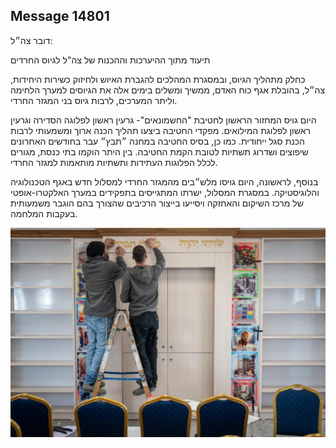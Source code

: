## Message 14801

דובר צה״ל:

תיעוד מתוך ההיערכות וההכנות של צה"ל לגיוס החרדים

כחלק מתהליך הגיוס, ובמסגרת המהלכים להגברת האיוש ולחיזוק כשירות היחידות, צה״ל, בהובלת אגף כוח האדם, ממשיך ומשלים בימים אלה את הגיוסים למערך הלחימה וליתר המערכים, לרבות גיוס בני המגזר החרדי.

היום גויס המחזור הראשון לחטיבת "החשמונאים"- גרעין ראשון לפלוגה הסדירה וגרעין ראשון לפלוגת המילואים.
מפקדי החטיבה ביצעו תהליך הכנה ארוך ומשמעותי לרבות הכנת סגל ייחודית. 
כמו כן, בסיס החטיבה במחנה ״תבץ״ עבר בחודשים האחרונים שיפוצים ושדרוג תשתיות לטובת הקמת החטיבה. 
בין היתר הוקמו בתי כנסת, מגורים לכלל הפלוגות העתידות ותשתיות מותאמות למגזר החרדי.

בנוסף, לראשונה, היום גויסו מלש״בים מהמגזר החרדי למסלול חדש באגף הטכנולוגיה והלוגיסטיקה. במסגרת המסלול, ישרתו המתגייסים בתפקידים במערך האלקטרו-אופטי של מרכז השיקום והאחזקה ויסייעו בייצור הרכיבים שהצורך בהם הוגבר משמעותית בעקבות המלחמה.

![Photo](14801/14801_photo.jpg)
